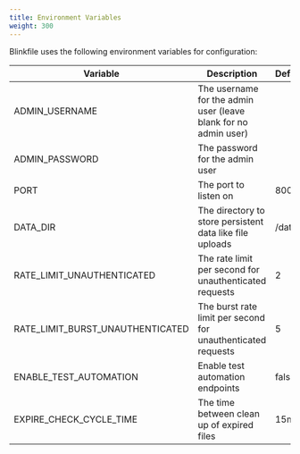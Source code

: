 ```yaml
---
title: Environment Variables
weight: 300
---
```

Blinkfile uses the following environment variables for configuration:

| Variable                         | Description                                                     | Default |
|----------------------------------|-----------------------------------------------------------------|---------|
| ADMIN_USERNAME                   | The username for the admin user (leave blank for no admin user) |         |
| ADMIN_PASSWORD                   | The password for the admin user                                 |         |
| PORT                             | The port to listen on                                           | 8000    |
| DATA_DIR                         | The directory to store persistent data like file uploads        | /data   |
| RATE_LIMIT_UNAUTHENTICATED       | The rate limit per second for unauthenticated requests          | 2       |
| RATE_LIMIT_BURST_UNAUTHENTICATED | The burst rate limit per second for unauthenticated requests    | 5       |
| ENABLE_TEST_AUTOMATION           | Enable test automation endpoints                                | false   |
| EXPIRE_CHECK_CYCLE_TIME          | The time between clean up of expired files                      | 15m     |